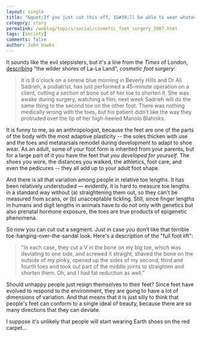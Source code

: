 ```yaml
---
layout: single 
title: "&quot;If you just cut this off, I&#39;ll be able to wear whatever shoes I want.&quot;" 
category: story
permalink: /weblog/topics/social/cosmetic_foot_surgery_2007.html
tags: [society] 
comments: false 
author: John Hawks 
---
```



<p>
It sounds like the evil stepsisters, but it's a line from the <i>Times</i> of London, <a href="http://women.timesonline.co.uk/tol/life_and_style/women/beauty/article1940848.ece">describing</a> "the wilder shores of La-La Land", <i>cosmetic foot surgery</i>: 
</p>

<blockquote>It is 8 o'clock on a serene blue morning in Beverly Hills and Dr Ali Sadrieh, a podiatrist, has just performed a 45-minute operation on a client, cutting a section of bone out of her toe to shorten it. She was awake during surgery, watching a film; next week Sadrieh will do the same thing to the second toe on the other foot. There was nothing medically wrong with the toes, but his patient didn't like the way they protruded over the lip of her high-heeled Manolo Blahniks.</blockquote>

<p>
It is funny to me, as an anthropologist, because the feet are one of the parts of the body with the most adaptive plasticity -- the soles thicken with use and the toes and metatarsals remodel during development to adapt to shoe wear. As an adult, some of your foot form is inherited from your parents, but for a large part of it you have the feet that <i>you developed for yourself</i>. The shoes you wore, the distances you walked, the athletics, foot care, and even the pedicures -- they all add up to your adult foot shape. 
</p>

<p>
And there is all that variation among people in relative toe lengths. It has been relatively understudied &mdash; evidently, it is hard to measure toe lengths in a standard way without (a) straightening them out, so they can't be measured from scans, or (b) unacceptable tickling. Still, since finger lengths in humans and digit lengths in animals have to do not only with genetics but also prenatal hormone exposure, the toes are true products of epigenetic phenomena. 
</p>

<p>
So now you can cut out a segment. Just in case you don't like that terrible toe-hanging-over-the-sandal look. Here's a description of the "full foot lift":
</p>

<blockquote>"In each case, they cut a V in the bone on my big toe, which was deviating to one side, and screwed it straight, shaved the bone on the outside of my pinky, opened up the sides of my second, third and fourth toes and took out part of the middle joints to straighten and shorten them. Oh, and I had fat reduction as well."</blockquote>

<p>
Should unhappy people just resign themselves to their feet? Since feet have evolved to respond to the environment, they are going to have a lot of dimensions of variation. And that means that it is just silly to think that people's feet can conform to a single ideal of beauty, because there are so many directions that they can deviate. 
</p>

<p>
I suppose it's unlikely that people will start wearing Earth shoes on the red carpet...
</p>

